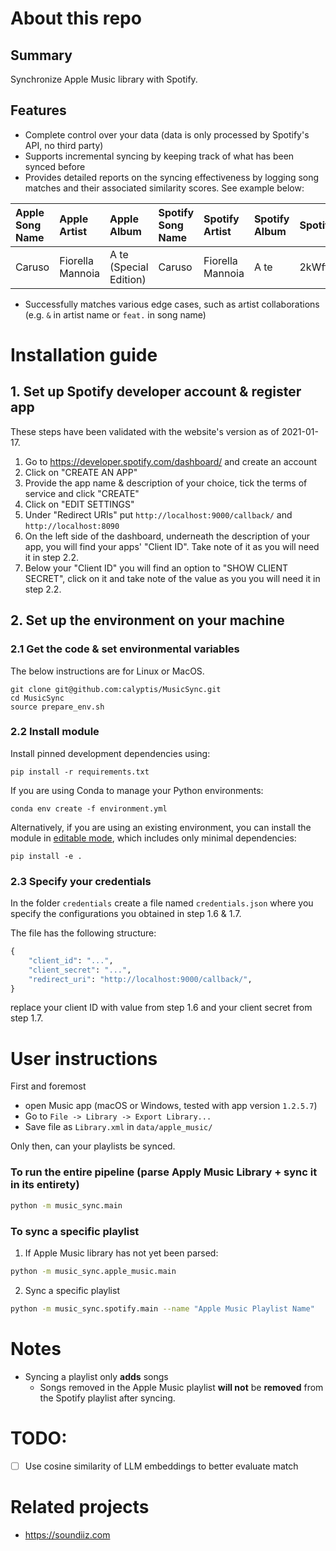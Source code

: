 # About this repo

## Summary
Synchronize Apple Music library with Spotify.

## Features
- Complete control over your data (data is only processed by Spotify's API, no third party)
- Supports incremental syncing by keeping track of what has been synced before
- Provides detailed reports on the syncing effectiveness by logging song matches and their associated similarity scores.
  See example below:

| Apple Song Name   | Apple Artist     | Apple Album            | Spotify Song Name   | Spotify Artist   | Spotify Album   | Spotify Track ID       | Total Similarity | Song Similarity | Artist Similarity | Album Similarity |
|:------------------|:-----------------|:-----------------------|:--------------------|:-----------------|:----------------|:-----------------------|-----------------:|----------------:|------------------:|-----------------:|
| Caruso            | Fiorella Mannoia | A te (Special Edition) | Caruso              | Fiorella Mannoia | A te            | 2kWftUZ8PxLQtRvrHX3cIe |             0.68 |            0.83 |              0.88 |              0.3 |

- Successfully matches various edge cases, such as artist collaborations (e.g. `&` in artist name or `feat.` in song name)

# Installation guide

## 1. Set up Spotify developer account & register app

These steps have been validated with the website's version as of 2021-01-17.

1. Go to https://developer.spotify.com/dashboard/ and create an account
2. Click on "CREATE AN APP"
3. Provide the app name & description of your choice, tick the terms of service and click "CREATE"
4. Click on "EDIT SETTINGS"
5. Under "Redirect URIs" put `http://localhost:9000/callback/` and `http://localhost:8090`
6. On the left side of the dashboard, underneath the description of your app, you will find your apps' "Client ID".
   Take note of it as you will need it in step 2.2.
7. Below your "Client ID" you will find an option to "SHOW CLIENT SECRET", click on it and take note of the value as you
   you will need it in step 2.2.

## 2. Set up the environment on your machine

### 2.1 Get the code & set environmental variables

The below instructions are for Linux or MacOS.

```commandline
git clone git@github.com:calyptis/MusicSync.git
cd MusicSync
source prepare_env.sh
```

### 2.2 Install module

Install pinned development dependencies using:

```
pip install -r requirements.txt
```

If you are using Conda to manage your Python environments:

```
conda env create -f environment.yml
```

Alternatively, if you are using an existing environment, you can install the module in [editable mode](https://setuptools.pypa.io/en/latest/userguide/development_mode.html), which includes only minimal dependencies:

```
pip install -e .
```


### 2.3 Specify your credentials

In the folder `credentials` create a file named `credentials.json`
where you specify the configurations you obtained in step 1.6 & 1.7.

The file has the following structure:

```python
{
	"client_id": "...",
	"client_secret": "...",
	"redirect_uri": "http://localhost:9000/callback/",
}
```

replace your client ID with value from step 1.6 and your client secret from step 1.7.


# User instructions

First and foremost
- open Music app (macOS or Windows, tested with app version `1.2.5.7`)
- Go to `File -> Library -> Export Library...`
- Save file as `Library.xml` in `data/apple_music/`

Only then, can your playlists be synced.

### To run the entire pipeline (parse Apply Music Library + sync it in its entirety)
```bash
python -m music_sync.main
```

### To sync a specific playlist
1. If Apple Music library has not yet been parsed:

```bash
python -m music_sync.apple_music.main
```

2. Sync a specific playlist

```bash
python -m music_sync.spotify.main --name "Apple Music Playlist Name"
```

# Notes
- Syncing a playlist only **adds** songs
  - Songs removed in the Apple Music playlist **will not** be **removed** from the Spotify playlist after syncing.

# TODO:
- [ ] Use cosine similarity of LLM embeddings to better evaluate match

# Related projects
- https://soundiiz.com
